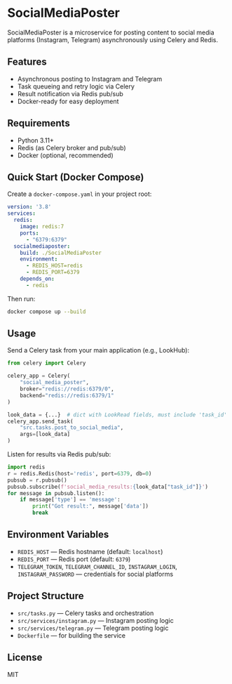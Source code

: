 # SocialMediaPoster

SocialMediaPoster is a microservice for posting content to social media platforms (Instagram, Telegram) asynchronously using Celery and Redis.

## Features
- Asynchronous posting to Instagram and Telegram
- Task queueing and retry logic via Celery
- Result notification via Redis pub/sub
- Docker-ready for easy deployment

## Requirements
- Python 3.11+
- Redis (as Celery broker and pub/sub)
- Docker (optional, recommended)

## Quick Start (Docker Compose)

Create a `docker-compose.yaml` in your project root:

```yaml
version: '3.8'
services:
  redis:
    image: redis:7
    ports:
      - "6379:6379"
  socialmediaposter:
    build: ./SocialMediaPoster
    environment:
      - REDIS_HOST=redis
      - REDIS_PORT=6379
    depends_on:
      - redis
```

Then run:
```bash
docker compose up --build
```

## Usage

Send a Celery task from your main application (e.g., LookHub):

```python
from celery import Celery

celery_app = Celery(
    "social_media_poster",
    broker="redis://redis:6379/0",
    backend="redis://redis:6379/1"
)

look_data = {...}  # dict with LookRead fields, must include 'task_id'
celery_app.send_task(
    "src.tasks.post_to_social_media",
    args=[look_data]
)
```

Listen for results via Redis pub/sub:
```python
import redis
r = redis.Redis(host='redis', port=6379, db=0)
pubsub = r.pubsub()
pubsub.subscribe(f'social_media_results:{look_data["task_id"]}')
for message in pubsub.listen():
    if message['type'] == 'message':
        print("Got result:", message['data'])
        break
```

## Environment Variables
- `REDIS_HOST` — Redis hostname (default: `localhost`)
- `REDIS_PORT` — Redis port (default: `6379`)
- `TELEGRAM_TOKEN`, `TELEGRAM_CHANNEL_ID`, `INSTAGRAM_LOGIN`, `INSTAGRAM_PASSWORD` — credentials for social platforms

## Project Structure
- `src/tasks.py` — Celery tasks and orchestration
- `src/services/instagram.py` — Instagram posting logic
- `src/services/telegram.py` — Telegram posting logic
- `Dockerfile` — for building the service

## License
MIT 